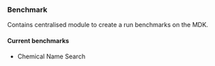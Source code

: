 ### Benchmark

Contains centralised module to create a run benchmarks on the MDK.

#### Current benchmarks
* Chemical Name Search


